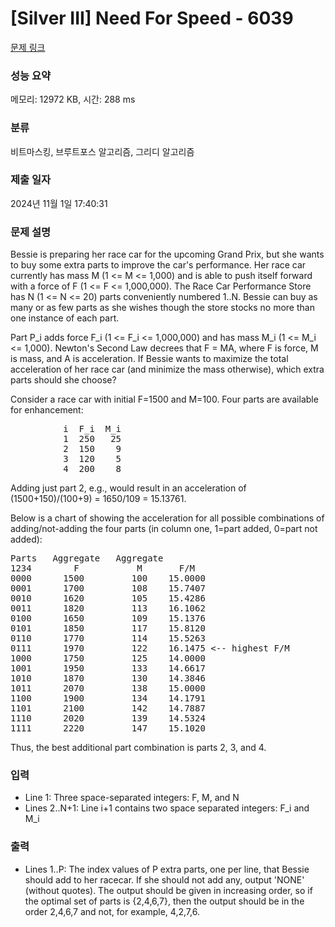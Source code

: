 # [Silver III] Need For Speed - 6039 

[문제 링크](https://www.acmicpc.net/problem/6039) 

### 성능 요약

메모리: 12972 KB, 시간: 288 ms

### 분류

비트마스킹, 브루트포스 알고리즘, 그리디 알고리즘

### 제출 일자

2024년 11월 1일 17:40:31

### 문제 설명

<p>Bessie is preparing her race car for the upcoming Grand Prix, but she wants to buy some extra parts to improve the car's performance. Her race car currently has mass M (1 <= M <= 1,000) and is able to push itself forward with a force of F (1 <= F <= 1,000,000). The Race Car Performance Store has N (1 <= N <= 20) parts conveniently numbered 1..N. Bessie can buy as many or as few parts as she wishes though the store stocks no more than one instance of each part.</p>

<p>Part P_i adds force F_i (1 <= F_i <= 1,000,000) and has mass M_i (1 <= M_i <= 1,000). Newton's Second Law decrees that F = MA, where F is force, M is mass, and A is acceleration. If Bessie wants to maximize the total acceleration of her race car (and minimize the mass otherwise), which extra parts should she choose?</p>

<p>Consider a race car with initial F=1500 and M=100. Four parts are available for enhancement:</p>

<pre>          i  F_i  M_i
          1  250   25
          2  150    9
          3  120    5
          4  200    8</pre>

<p>Adding just part 2, e.g., would result in an acceleration of (1500+150)/(100+9) = 1650/109 = 15.13761.</p>

<p>Below is a chart of showing the acceleration for all possible combinations of adding/not-adding the four parts (in column one, 1=part added, 0=part not added):</p>

<pre>Parts   Aggregate   Aggregate        
1234        F           M       F/M
0000      1500         100    15.0000
0001      1700         108    15.7407
0010      1620         105    15.4286
0011      1820         113    16.1062
0100      1650         109    15.1376
0101      1850         117    15.8120
0110      1770         114    15.5263
0111      1970         122    16.1475 <-- highest F/M
1000      1750         125    14.0000
1001      1950         133    14.6617
1010      1870         130    14.3846
1011      2070         138    15.0000
1100      1900         134    14.1791
1101      2100         142    14.7887
1110      2020         139    14.5324
1111      2220         147    15.1020</pre>

<p>Thus, the best additional part combination is parts 2, 3, and 4.</p>

### 입력 

 <ul>
	<li>Line 1: Three space-separated integers: F, M, and N</li>
	<li>Lines 2..N+1: Line i+1 contains two space separated integers: F_i and M_i</li>
</ul>

<p> </p>

### 출력 

 <ul>
	<li>Lines 1..P: The index values of P extra parts, one per line, that Bessie should add to her racecar. If she should not add any, output 'NONE' (without quotes). The output should be given in increasing order, so if the optimal set of parts is {2,4,6,7}, then the output should be in the order 2,4,6,7 and not, for example, 4,2,7,6.</li>
</ul>

<p> </p>

